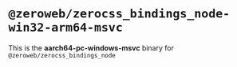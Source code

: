 # `@zeroweb/zerocss_bindings_node-win32-arm64-msvc`

This is the **aarch64-pc-windows-msvc** binary for `@zeroweb/zerocss_bindings_node`

